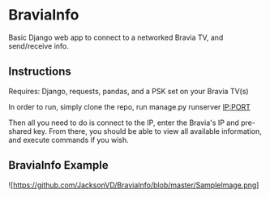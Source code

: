 # BraviaInfo
Basic Django web app to connect to a networked Bravia TV, and send/receive info.

## Instructions

Requires: Django, requests, pandas, and a PSK set on your Bravia TV(s)

In order to run, simply clone the repo, run manage.py runserver <IP:PORT>

Then all you need to do is connect to the IP, enter the Bravia's IP and pre-shared key.
From there, you should be able to view all available information, and execute commands if you wish.

## BraviaInfo Example
![https://github.com/JacksonVD/BraviaInfo/blob/master/SampleImage.png]


